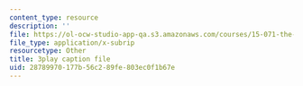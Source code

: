 ```yaml
---
content_type: resource
description: ''
file: https://ol-ocw-studio-app-qa.s3.amazonaws.com/courses/15-071-the-analytics-edge-spring-2017/28789970177b56c289fe803ec0f1b67e_NZbQZVMDeEc.vtt
file_type: application/x-subrip
resourcetype: Other
title: 3play caption file
uid: 28789970-177b-56c2-89fe-803ec0f1b67e
---
```


